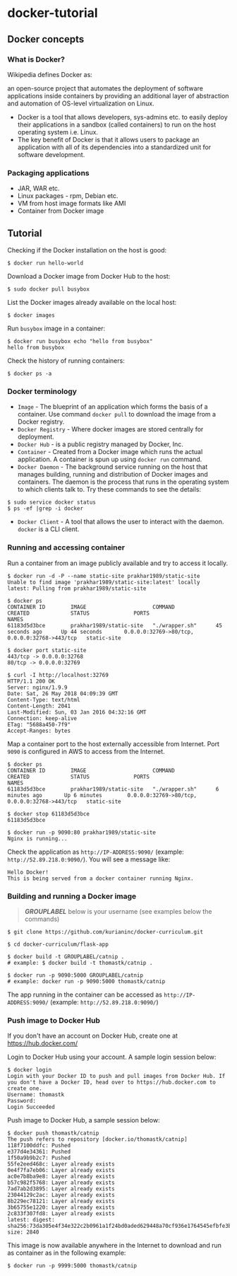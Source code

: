 # docker-tutorial

## Docker concepts

### What is Docker?
Wikipedia defines Docker as:

an open-source project that automates the deployment of software applications inside containers by providing an additional layer of abstraction and automation of OS-level virtualization on Linux.

- Docker is a tool that allows developers, sys-admins etc. to easily deploy their applications in a sandbox (called containers) to run on the host operating system i.e. Linux.
- The key benefit of Docker is that it allows users to package an application with all of its dependencies into a standardized unit for software development.

### Packaging applications

- JAR, WAR etc.
- Linux packages - rpm, Debian etc.
- VM from host image formats like AMI
- Container from Docker image

## Tutorial

Checking if the Docker installation on the host is good:
```
$ docker run hello-world
```

Download a Docker image from Docker Hub to the host:
```
$ sudo docker pull busybox
```

List the Docker images already available on the local host:
```
$ docker images
```

Run `busybox` image in a container:
```
$ docker run busybox echo "hello from busybox"
hello from busybox
```

Check the history of running containers:
```
$ docker ps -a
```

### Docker terminology
- `Image` - The blueprint of an application which forms the basis of a container. Use command `docker pull` to download the  image from a Docker registry.
- `Docker Registry` - Where docker images are stored centrally for deployment.
- `Docker Hub` - is a public registry managed by Docker, Inc.
- `Container` - Created from a Docker image which runs the actual application. A container is spun up using `docker run` command.
- `Docker Daemon` - The background service running on the host that manages building, running and distribution of Docker images and containers. The daemon is the process that runs in the operating system to which clients talk to.
Try these commands to see the details:
```
$ sudo service docker status
$ ps -ef |grep -i docker
```
- `Docker Client` - A tool that allows the user to interact with the daemon. `docker` is a CLI client.

### Running and accessing container

Run a container from an image publicly available and try to access it locally.

```
$ docker run -d -P --name static-site prakhar1989/static-site
Unable to find image 'prakhar1989/static-site:latest' locally
latest: Pulling from prakhar1989/static-site

$ docker ps
CONTAINER ID        IMAGE                     COMMAND             CREATED             STATUS              PORTS                                           NAMES
61183d5d3bce        prakhar1989/static-site   "./wrapper.sh"      45 seconds ago      Up 44 seconds       0.0.0.0:32769->80/tcp, 0.0.0.0:32768->443/tcp   static-site

$ docker port static-site
443/tcp -> 0.0.0.0:32768
80/tcp -> 0.0.0.0:32769

$ curl -I http://localhost:32769
HTTP/1.1 200 OK
Server: nginx/1.9.9
Date: Sat, 26 May 2018 04:09:39 GMT
Content-Type: text/html
Content-Length: 2041
Last-Modified: Sun, 03 Jan 2016 04:32:16 GMT
Connection: keep-alive
ETag: "5688a450-7f9"
Accept-Ranges: bytes
```

Map a container port to the host externally accessible from Internet. Port `9090` is configured in AWS to access from the Internet.
```
$ docker ps
CONTAINER ID        IMAGE                     COMMAND             CREATED             STATUS              PORTS                                           NAMES
61183d5d3bce        prakhar1989/static-site   "./wrapper.sh"      6 minutes ago       Up 6 minutes        0.0.0.0:32769->80/tcp, 0.0.0.0:32768->443/tcp   static-site

$ docker stop 61183d5d3bce
61183d5d3bce

$ docker run -p 9090:80 prakhar1989/static-site
Nginx is running...
```

Check the application as `http://IP-ADDRESS:9090/` (example: `http://52.89.218.0:9090/`). You will see a message like:
```
Hello Docker!
This is being served from a docker container running Nginx.
```

### Building and running a Docker image
> ***GROUPLABEL*** below is your username (see examples below the commands)
```
$ git clone https://github.com/kurianinc/docker-curriculum.git

$ cd docker-curriculum/flask-app

$ docker build -t GROUPLABEL/catnip .
# example: $ docker build -t thomastk/catnip .

$ docker run -p 9090:5000 GROUPLABEL/catnip
# example: docker run -p 9090:5000 thomastk/catnip
```

The app running in the container can be accessed as `http://IP-ADDRESS:9090/` (example: `http://52.89.218.0:9090/`)

### Push image to Docker Hub

If you don't have an account on Docker Hub, create one at https://hub.docker.com/

Login to Docker Hub using your account. A sample login session below:
```
$ docker login
Login with your Docker ID to push and pull images from Docker Hub. If you don't have a Docker ID, head over to https://hub.docker.com to create one.
Username: thomastk
Password:
Login Succeeded
```

Push image to Docker Hub, a sample session below:
```
$ docker push thomastk/catnip
The push refers to repository [docker.io/thomastk/catnip]
118f7100ddfc: Pushed
e377d4e34361: Pushed
1f50a9b9b2c7: Pushed
55fe2eed468c: Layer already exists
0e4f7fa7eb06: Layer already exists
ac0e7b8ba9e8: Layer already exists
b57c982f5768: Layer already exists
7ad7ab2d3895: Layer already exists
23044129c2ac: Layer already exists
8b229ec78121: Layer already exists
3b65755e1220: Layer already exists
2c833f307fd8: Layer already exists
latest: digest: sha256:73da305e4f34e322c2b0961a1f24bd0aded629448a70cf936e1764545efbfe3b size: 2840
```

This image is now available anywhere in the Internet to download and run as container as in the following example:
```
$ docker run -p 9999:5000 thomastk/catnip
```
